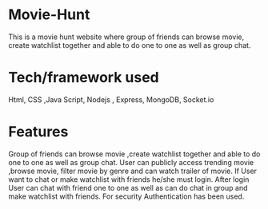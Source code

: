 # Movie-Hunt
This is a movie hunt website where group of friends can browse movie, create watchlist together and able to do one to one as well as group chat.

# Tech/framework used
Html, CSS ,Java Script, Nodejs , Express, MongoDB, Socket.io

# Features
Group of friends can browse movie ,create watchlist together and able to do one to one as well as group chat.
User can publicly access trending movie ,browse movie, filter movie by genre and can watch trailer of movie.
If User want to chat or make watchlist with friends he/she must login.
After login User can chat with friend one to one as well as can do chat in group and make watchlist with friends.
For security Authentication has been used.
